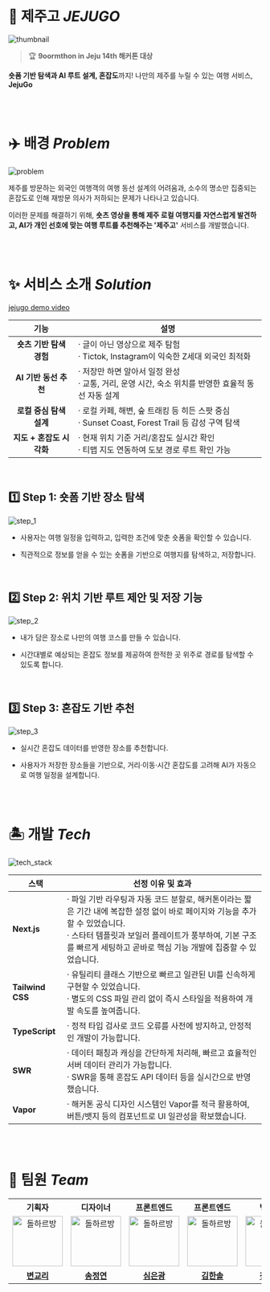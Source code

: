 # 🍊 제주고 _JEJUGO_

![thumbnail](https://github.com/user-attachments/assets/23f28deb-ce28-419a-b5d7-d196502d989c)

> 🏆 <b>9oormthon in Jeju 14th 해커톤 대상</b><br />

**숏폼 기반 탐색과 AI 루트 설계, 혼잡도**까지! 나만의 제주를 누릴 수 있는 여행 서비스, **JejuGo**

<br /><br />

# ✈️ 배경 _Problem_

![problem](https://github.com/user-attachments/assets/05cbbd4a-aaac-430d-83dd-a261c715314f)

제주를 방문하는 외국인 여행객의 여행 동선 설계의 어려움과, 소수의 명소만 집중되는 혼잡도로 인해 재방문 의사가 저하되는 문제가 나타나고 있습니다.

이러한 문제를 해결하기 위해, **숏츠 영상을 통해 제주 로컬 여행지를 자연스럽게 발견하고, AI가 개인 선호에 맞는 여행 루트를 추천해주는 '제주고'** 서비스를 개발했습니다.

<br /><br />

# ✨ 서비스 소개 _Solution_

[jejugo demo video](https://github.com/user-attachments/assets/4283987d-ac4f-495c-8417-9927a02068bb)

|        **기능**         |                **설명**                |
| :---------------------: | ------------------------------------ |
| **숏츠 기반 탐색 경험**  | · 글이 아닌 영상으로 제주 탐험 <br /> · Tictok, Instagram이 익숙한 Z세대 외국인 최적화 |
| **AI 기반 동선 추천**  | · 저장만 하면 알아서 일정 완성 <br /> · 교통, 거리, 운영 시간, 숙소 위치를 반영한 효율적 동선 자동 설계 |
| **로컬 중심 탐색 설계**  | · 로컬 카페, 해변, 숲 트래킹 등 히든 스팟 중심 <br /> · Sunset Coast, Forest Trail 등 감성 구역 탐색 |
| **지도 + 혼잡도 시각화**  | · 현재 위치 기준 거리/혼잡도 실시간 확인 <br /> · 티맵 지도 연동하여 도보 경로 루트 확인 가능 |

<br />

## 1️⃣ Step 1: 숏폼 기반 장소 탐색

![step_1](https://github.com/user-attachments/assets/23866bfd-7839-418e-b3f0-134a7e625d53)

- 사용자는 여행 일정을 입력하고, 입력한 조건에 맞춘 숏폼을 확인할 수 있습니다.

- 직관적으로 정보를 얻을 수 있는 숏폼을 기반으로 여행지를 탐색하고, 저장합니다.

<br />

## 2️⃣ Step 2: 위치 기반 루트 제안 및 저장 기능

![step_2](https://github.com/user-attachments/assets/097fb06f-f4e6-43cd-915d-3434a015444a)

- 내가 담은 장소로 나만의 여행 코스를 만들 수 있습니다.

- 시간대별로 예상되는 혼잡도 정보를 제공하여 한적한 곳 위주로 경로를 탐색할 수 있도록 합니다.

<br />

## 3️⃣ Step 3: 혼잡도 기반 추천

![step_3](https://github.com/user-attachments/assets/f9b9092b-cd18-45e8-bfa0-851e2b55887c)

- 실시간 혼잡도 데이터를 반영한 장소를 추천합니다.

- 사용자가 저장한 장소들을 기반으로, 거리·이동·시간 혼잡도를 고려해 AI가 자동으로 여행 일정을 설계합니다.

<br /><br />

# 🏝️ 개발 _Tech_

![tech_stack](https://github.com/user-attachments/assets/62726373-3f2b-4acc-ac5b-096afd0b0131)

| **스택**         | **선정 이유 및 효과**                                                                                                                                                                                                                                         |
| ---------------- | ------------------------------------------------------------------------------------------------------------------------------------------------------------------------------------------------------------------------------------------------------------- |
| **Next.js**      | · 파일 기반 라우팅과 자동 코드 분할로, 해커톤이라는 짧은 기간 내에 복잡한 설정 없이 바로 페이지와 기능을 추가할 수 있었습니다. <br /> · 스타터 템플릿과 보일러 플레이트가 풍부하여, 기본 구조를 빠르게 세팅하고 곧바로 핵심 기능 개발에 집중할 수 있었습니다. |
| **Tailwind CSS** | · 유틸리티 클래스 기반으로 빠르고 일관된 UI를 신속하게 구현할 수 있었습니다. <br /> · 별도의 CSS 파일 관리 없이 즉시 스타일을 적용하여 개발 속도를 높여줍니다.                                                                                                |
| **TypeScript**   | · 정적 타입 검사로 코드 오류를 사전에 방지하고, 안정적인 개발이 가능합니다.                                                                                                                                                                                   |
| **SWR**          | · 데이터 패칭과 캐싱을 간단하게 처리해, 빠르고 효율적인 서버 데이터 관리가 가능합니다. <br /> · SWR을 통해 혼잡도 API 데이터 등을 실시간으로 반영했습니다.                                                                                                    |
| **Vapor**        | · 해커톤 공식 디자인 시스템인 Vapor를 적극 활용하여, 버튼/뱃지 등의 컴포넌트로 UI 일관성을 확보했습니다.                                                                                                                                                      |

<br /><br />

# 🏅 팀원 _Team_

<table>
  <tr>
    <th>기획자</th>
    <th>디자이너</th>
    <th>프론트엔드</th>
    <th>프론트엔드</th>
    <th>백엔드</th>
  </tr>
  <tr>
    <td align="center">
      <img width="100" alt="돌하르방" src="https://github.com/user-attachments/assets/34eb29fd-d0f4-408b-8080-4213557e9bac" />
    </td>
    <td align="center">
      <img width="100" alt="돌하르방" src="https://github.com/user-attachments/assets/34eb29fd-d0f4-408b-8080-4213557e9bac" />
    </td>
    <td align="center">
      <img width="100" alt="돌하르방" src="https://github.com/user-attachments/assets/34eb29fd-d0f4-408b-8080-4213557e9bac" />
    </td>
    <td align="center">
      <img width="100" alt="돌하르방" src="https://github.com/user-attachments/assets/34eb29fd-d0f4-408b-8080-4213557e9bac" />
    </td>
    <td align="center">
      <img width="100" alt="돌하르방" src="https://github.com/user-attachments/assets/34eb29fd-d0f4-408b-8080-4213557e9bac" />
    </td>
  </tr>
  <tr>
    <td align="center">
      <a href="mailto:8clara@gachon.ac.kr" ><b>변교리</b></a>
    </td>
    <td align="center">
      <a href="mailto:s94291495@gmail.com"><b>송정연</b></a>
    </td>
    <td align="center">
      <a href="https://github.com/eungwang1" target="_blank" rel="noopener noreferrer"><b>심은광</b></a>
    </td>
    <td align="center">
      <a href="https://github.com/hansololiviakim" target="_blank" rel="noopener noreferrer"><b>김한솔</b></a>
    </td>
    <td align="center">
      <a href="https://github.com/jinhyo" target="_blank" rel="noopener noreferrer"><b>정진효</b></a>
    </td>
  </tr>
</table>

